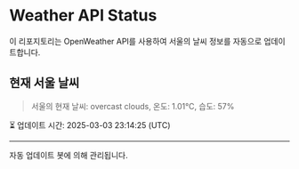 
# Weather API Status

이 리포지토리는 OpenWeather API를 사용하여 서울의 날씨 정보를 자동으로 업데이트합니다.

## 현재 서울 날씨
> 서울의 현재 날씨: overcast clouds, 온도: 1.01°C, 습도: 57%

⏳ 업데이트 시간: 2025-03-03 23:14:25 (UTC)

---
자동 업데이트 봇에 의해 관리됩니다.
